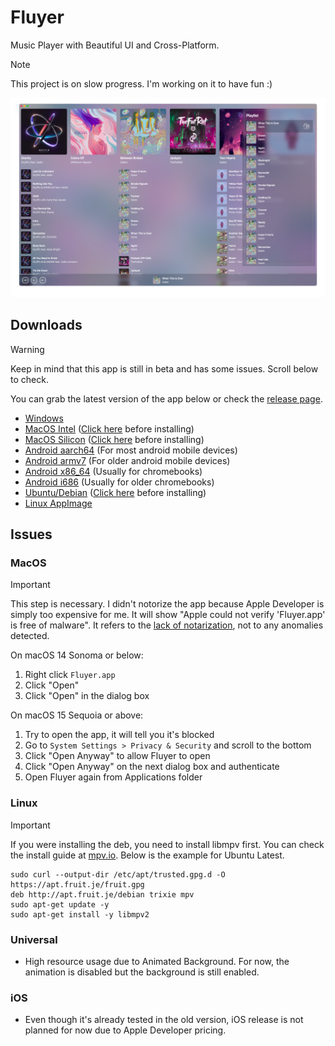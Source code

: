 # Fluyer
Music Player with Beautiful UI and Cross-Platform.
> [!NOTE]
> This project is on slow progress. I'm working on it to have fun :)

![Preview App](preview.png)

## Downloads
> [!WARNING]
> Keep in mind that this app is still in beta and has some issues. Scroll below to check.

You can grab the latest version of the app below or check the [release page](https://github.com/alvindimas05/Fluyer/releases).
- [Windows](https://github.com/alvindimas05/Fluyer/releases/download/v0.1.0/Fluyer_0.1.0_x64-setup.exe)
- [MacOS Intel](https://github.com/alvindimas05/Fluyer/releases/download/v0.1.0/Fluyer_0.1.0_x64.dmg) ([Click here](#macos) before installing)
- [MacOS Silicon](https://github.com/alvindimas05/Fluyer/releases/download/v0.1.0/Fluyer_0.1.0_aarch64.dmg) ([Click here](#macos) before installing)
- [Android aarch64](https://github.com/alvindimas05/Fluyer/releases/download/v0.1.0/Fluyer_0.1.0_aarch64.apk) (For most android mobile devices)
- [Android armv7](https://github.com/alvindimas05/Fluyer/releases/download/v0.1.0/Fluyer_0.1.0_armv7.apk) (For older android mobile devices)
- [Android x86_64](https://github.com/alvindimas05/Fluyer/releases/download/v0.1.0/Fluyer_0.1.0_x86_64.apk) (Usually for chromebooks)
- [Android i686](https://github.com/alvindimas05/Fluyer/releases/download/v0.1.0/Fluyer_0.1.0_i686.apk) (Usually for older chromebooks)
- [Ubuntu/Debian](https://github.com/alvindimas05/Fluyer/releases/download/v0.1.0/Fluyer_0.1.0_amd64.deb) ([Click here](#linux) before installing)
- [Linux AppImage](https://github.com/alvindimas05/Fluyer/releases/download/v0.1.0/Fluyer_0.1.0_amd64.AppImage)

## Issues

### MacOS

> [!IMPORTANT]
> This step is necessary. I didn't notorize the app because Apple Developer is simply too expensive for me. It will show "Apple could not verify 'Fluyer.app' is free of malware". It refers to the [lack of notarization](https://support.apple.com/en-us/102445), not to any anomalies detected.

On macOS 14 Sonoma or below:
1. Right click `Fluyer.app`
2. Click "Open"
3. Click "Open" in the dialog box

On macOS 15 Sequoia or above:
1. Try to open the app, it will tell you it's blocked
2. Go to `System Settings > Privacy & Security` and scroll to the bottom
3. Click "Open Anyway" to allow Fluyer to open
4. Click "Open Anyway" on the next dialog box and authenticate
5. Open Fluyer again from Applications folder

### Linux
> [!IMPORTANT]
> If you were installing the deb, you need to install libmpv first.
> You can check the install guide at [mpv.io](https://mpv.io/installation/).
> Below is the example for Ubuntu Latest.

```
sudo curl --output-dir /etc/apt/trusted.gpg.d -O https://apt.fruit.je/fruit.gpg
deb http://apt.fruit.je/debian trixie mpv
sudo apt-get update -y
sudo apt-get install -y libmpv2
```

### Universal
- High resource usage due to Animated Background. For now, the animation is disabled but the background is still enabled.

### iOS
- Even though it's already tested in the old version, iOS release is not planned for now due to Apple Developer pricing.